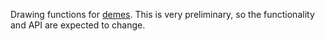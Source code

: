 Drawing functions for [demes](https://github.com/popsim-consortium/demes-python).
This is very preliminary, so the functionality and API are expected to change.
